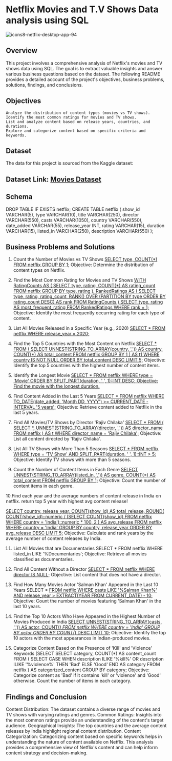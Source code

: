 # Netflix Movies and T.V Shows Data analysis using SQL

![icons8-netflix-desktop-app-94](https://github.com/user-attachments/assets/1d9b8f1f-09c9-44ec-83b6-8e96c8a8bc5e)

## Overview
This project involves a comprehensive analysis of Netflix's movies and TV shows data using SQL. The goal is to extract valuable insights and answer various business questions based on the dataset. The following README provides a detailed account of the project's objectives, business problems, solutions, findings, and conclusions.

## Objectives
    Analyze the distribution of content types (movies vs TV shows).
    Identify the most common ratings for movies and TV shows.
    List and analyze content based on release years, countries, and durations.
    Explore and categorize content based on specific criteria and keywords.
    
## Dataset
The data for this project is sourced from the Kaggle dataset:

## Dataset Link: [Movies Dataset](https://www.kaggle.com/datasets/shivamb/netflix-shows?resource=download)

## Schema
DROP TABLE IF EXISTS netflix;
CREATE TABLE netflix
(
    show_id      VARCHAR(5),
    type         VARCHAR(10),
    title        VARCHAR(250),
    director     VARCHAR(550),
    casts        VARCHAR(1050),
    country      VARCHAR(550),
    date_added   VARCHAR(55),
    release_year INT,
    rating       VARCHAR(15),
    duration     VARCHAR(15),
    listed_in    VARCHAR(250),
    description  VARCHAR(550)
);

## Business Problems and Solutions
1. Count the Number of Movies vs TV Shows
[SELECT 
    type,
    COUNT(*)
FROM netflix
GROUP BY 1;](https://github.com/najirh/netflix_sql_project?tab=readme-ov-file#1-count-the-number-of-movies-vs-tv-shows:~:text=SELECT%20%0A%20%20%20%20type%2C%0A%20%20%20%20COUNT(*)%0AFROM%20netflix%0AGROUP%20BY%201%3B)
Objective: Determine the distribution of content types on Netflix.

2. Find the Most Common Rating for Movies and TV Shows
[WITH RatingCounts AS (
    SELECT 
        type,
        rating,
        COUNT(*) AS rating_count
    FROM netflix
    GROUP BY type, rating
),
RankedRatings AS (
    SELECT 
        type,
        rating,
        rating_count,
        RANK() OVER (PARTITION BY type ORDER BY rating_count DESC) AS rank
    FROM RatingCounts
)
SELECT 
    type,
    rating AS most_frequent_rating
FROM RankedRatings
WHERE rank = 1;](https://github.com/najirh/netflix_sql_project?tab=readme-ov-file#1-count-the-number-of-movies-vs-tv-shows:~:text=WITH%20RatingCounts%20AS,%3D%201%3B)
Objective: Identify the most frequently occurring rating for each type of content.

3. List All Movies Released in a Specific Year (e.g., 2020)
[SELECT * 
FROM netflix
WHERE release_year = 2020;](https://github.com/najirh/netflix_sql_project?tab=readme-ov-file#1-count-the-number-of-movies-vs-tv-shows:~:text=SELECT%20*%20%0AFROM%20netflix%0AWHERE%20release_year%20%3D%202020%3B)

4. Find the Top 5 Countries with the Most Content on Netflix
[SELECT * 
FROM
(
    SELECT 
        UNNEST(STRING_TO_ARRAY(country, ',')) AS country,
        COUNT(*) AS total_content
    FROM netflix
    GROUP BY 1
) AS t1
WHERE country IS NOT NULL
ORDER BY total_content DESC
LIMIT 5;](https://github.com/najirh/netflix_sql_project?tab=readme-ov-file#1-count-the-number-of-movies-vs-tv-shows:~:text=SELECT%20*%20%0AFROM%0A(%0A%20%20%20%20SELECT%20%0A%20%20%20%20%20%20%20%20UNNEST(STRING_TO_ARRAY(country%2C%20%27%2C%27))%20AS%20country%2C%0A%20%20%20%20%20%20%20%20COUNT(*)%20AS%20total_content%0A%20%20%20%20FROM%20netflix%0A%20%20%20%20GROUP%20BY%201%0A)%20AS%20t1%0AWHERE%20country%20IS%20NOT%20NULL%0AORDER%20BY%20total_content%20DESC%0ALIMIT%205%3B)
Objective: Identify the top 5 countries with the highest number of content items.

5. Identify the Longest Movie
[SELECT 
    *
FROM netflix
WHERE type = 'Movie'
ORDER BY SPLIT_PART(duration, ' ', 1)::INT DESC;
Objective: Find the movie with the longest duration.
](https://github.com/najirh/netflix_sql_project?tab=readme-ov-file#1-count-the-number-of-movies-vs-tv-shows:~:text=SELECT%20%0A%20%20%20%20*%0AFROM%20netflix%0AWHERE%20type%20%3D%20%27Movie%27%0AORDER%20BY%20SPLIT_PART(duration%2C%20%27%20%27%2C%201)%3A%3AINT%20DESC%3B)

6. Find Content Added in the Last 5 Years
[SELECT *
FROM netflix
WHERE TO_DATE(date_added, 'Month DD, YYYY') >= CURRENT_DATE - INTERVAL '5 years';](https://github.com/najirh/netflix_sql_project?tab=readme-ov-file#1-count-the-number-of-movies-vs-tv-shows:~:text=SELECT%20*%0AFROM%20netflix%0AWHERE%20TO_DATE(date_added%2C%20%27Month%20DD%2C%20YYYY%27)%20%3E%3D%20CURRENT_DATE%20%2D%20INTERVAL%20%275%20years%27%3B)
Objective: Retrieve content added to Netflix in the last 5 years.

7. Find All Movies/TV Shows by Director 'Rajiv Chilaka'
[SELECT *
FROM (
    SELECT 
        *,
        UNNEST(STRING_TO_ARRAY(director, ',')) AS director_name
    FROM netflix
) AS t
WHERE director_name = 'Rajiv Chilaka';](https://github.com/najirh/netflix_sql_project?tab=readme-ov-file#1-count-the-number-of-movies-vs-tv-shows:~:text=SELECT%20*%0AFROM%20(%0A%20%20%20%20SELECT%20%0A%20%20%20%20%20%20%20%20*%2C%0A%20%20%20%20%20%20%20%20UNNEST(STRING_TO_ARRAY(director%2C%20%27%2C%27))%20AS%20director_name%0A%20%20%20%20FROM%20netflix%0A)%20AS%20t%0AWHERE%20director_name%20%3D%20%27Rajiv%20Chilaka%27%3B)
Objective: List all content directed by 'Rajiv Chilaka'.

8. List All TV Shows with More Than 5 Seasons
[SELECT *
FROM netflix
WHERE type = 'TV Show'
  AND SPLIT_PART(duration, ' ', 1)::INT > 5;](https://github.com/najirh/netflix_sql_project?tab=readme-ov-file#1-count-the-number-of-movies-vs-tv-shows:~:text=SELECT%20*%0AFROM%20netflix%0AWHERE%20type%20%3D%20%27TV%20Show%27%0A%20%20AND%20SPLIT_PART(duration%2C%20%27%20%27%2C%201)%3A%3AINT%20%3E%205%3B)
Objective: Identify TV shows with more than 5 seasons.

9. Count the Number of Content Items in Each Genre
[SELECT 
    UNNEST(STRING_TO_ARRAY(listed_in, ',')) AS genre,
    COUNT(*) AS total_content
FROM netflix
GROUP BY 1;](https://github.com/najirh/netflix_sql_project?tab=readme-ov-file#1-count-the-number-of-movies-vs-tv-shows:~:text=SELECT%20%0A%20%20%20%20UNNEST(STRING_TO_ARRAY(listed_in%2C%20%27%2C%27))%20AS%20genre%2C%0A%20%20%20%20COUNT(*)%20AS%20total_content%0AFROM%20netflix%0AGROUP%20BY%201%3B)
Objective: Count the number of content items in each genre.

10.Find each year and the average numbers of content release in India on netflix.
return top 5 year with highest avg content release!

[SELECT 
    country,
    release_year,
    COUNT(show_id) AS total_release,
    ROUND(
        COUNT(show_id)::numeric /
        (SELECT COUNT(show_id) FROM netflix WHERE country = 'India')::numeric * 100, 2
    ) AS avg_release
FROM netflix
WHERE country = 'India'
GROUP BY country, release_year
ORDER BY avg_release DESC
LIMIT 5;](https://github.com/najirh/netflix_sql_project?tab=readme-ov-file#1-count-the-number-of-movies-vs-tv-shows:~:text=SELECT%20%0A%20%20%20%20country%2C%0A%20%20%20%20release_year,LIMIT%205%3B)
Objective: Calculate and rank years by the average number of content releases by India.

11. List All Movies that are Documentaries
SELECT * 
FROM netflix
WHERE listed_in LIKE '%Documentaries';
Objective: Retrieve all movies classified as documentaries.

12. Find All Content Without a Director
[SELECT * 
FROM netflix
WHERE director IS NULL;](https://github.com/najirh/netflix_sql_project?tab=readme-ov-file#1-count-the-number-of-movies-vs-tv-shows:~:text=SELECT%20*%20%0AFROM%20netflix%0AWHERE%20director%20IS%20NULL%3B)
Objective: List content that does not have a director.

13. Find How Many Movies Actor 'Salman Khan' Appeared in the Last 10 Years
SELECT * 
[FROM netflix
WHERE casts LIKE '%Salman Khan%'
  AND release_year > EXTRACT(YEAR FROM CURRENT_DATE) - 10;](https://github.com/najirh/netflix_sql_project?tab=readme-ov-file#1-count-the-number-of-movies-vs-tv-shows:~:text=SELECT%20*%20%0AFROM%20netflix%0AWHERE%20casts%20LIKE%20%27%25Salman%20Khan%25%27%0A%20%20AND%20release_year%20%3E%20EXTRACT(YEAR%20FROM%20CURRENT_DATE)%20%2D%2010%3B)
Objective: Count the number of movies featuring 'Salman Khan' in the last 10 years.

14. Find the Top 10 Actors Who Have Appeared in the Highest Number of Movies Produced in India
[SELECT 
    UNNEST(STRING_TO_ARRAY(casts, ',')) AS actor,
    COUNT(*)
FROM netflix
WHERE country = 'India'
GROUP BY actor
ORDER BY COUNT(*) DESC
LIMIT 10;](https://github.com/najirh/netflix_sql_project?tab=readme-ov-file#1-count-the-number-of-movies-vs-tv-shows:~:text=SELECT%20%0A%20%20%20%20UNNEST(STRING_TO_ARRAY(casts%2C%20%27%2C%27))%20AS%20actor%2C%0A%20%20%20%20COUNT(*)%0AFROM%20netflix%0AWHERE%20country%20%3D%20%27India%27%0AGROUP%20BY%20actor%0AORDER%20BY%20COUNT(*)%20DESC%0ALIMIT%2010%3B)
Objective: Identify the top 10 actors with the most appearances in Indian-produced movies.

15. Categorize Content Based on the Presence of 'Kill' and 'Violence' Keywords
[SELECT 
SELECT 
    category,
    COUNT(*) AS content_count
FROM (
    SELECT 
        CASE 
            WHEN description ILIKE '%kill%' OR description ILIKE '%violence%' THEN 'Bad'
            ELSE 'Good'
        END AS category
    FROM netflix
) AS categorized_content
GROUP BY category;
Objective: Categorize content as 'Bad' if it contains 'kill' or 'violence' and 'Good' otherwise. Count the number of items in each category.

## Findings and Conclusion
Content Distribution: The dataset contains a diverse range of movies and TV shows with varying ratings and genres.
Common Ratings: Insights into the most common ratings provide an understanding of the content's target audience.
Geographical Insights: The top countries and the average content releases by India highlight regional content distribution.
Content Categorization: Categorizing content based on specific keywords helps in understanding the nature of content available on Netflix.
This analysis provides a comprehensive view of Netflix's content and can help inform content strategy and decision-making.
